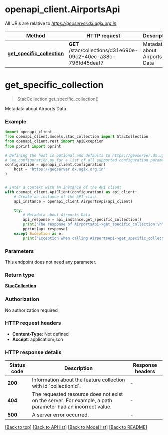 # openapi_client.AirportsApi

All URIs are relative to *https://geoserver.dx.ugix.org.in*

Method | HTTP request | Description
------------- | ------------- | -------------
[**get_specific_collection**](AirportsApi.md#get_specific_collection) | **GET** /stac/collections/d31e690e-09c2-40ec-a38c-796fd45deaf7 | Metadata about Airports Data


# **get_specific_collection**
> StacCollection get_specific_collection()

Metadata about Airports Data

### Example


```python
import openapi_client
from openapi_client.models.stac_collection import StacCollection
from openapi_client.rest import ApiException
from pprint import pprint

# Defining the host is optional and defaults to https://geoserver.dx.ugix.org.in
# See configuration.py for a list of all supported configuration parameters.
configuration = openapi_client.Configuration(
    host = "https://geoserver.dx.ugix.org.in"
)


# Enter a context with an instance of the API client
with openapi_client.ApiClient(configuration) as api_client:
    # Create an instance of the API class
    api_instance = openapi_client.AirportsApi(api_client)

    try:
        # Metadata about Airports Data
        api_response = api_instance.get_specific_collection()
        print("The response of AirportsApi->get_specific_collection:\n")
        pprint(api_response)
    except Exception as e:
        print("Exception when calling AirportsApi->get_specific_collection: %s\n" % e)
```



### Parameters

This endpoint does not need any parameter.

### Return type

[**StacCollection**](StacCollection.md)

### Authorization

No authorization required

### HTTP request headers

 - **Content-Type**: Not defined
 - **Accept**: application/json

### HTTP response details

| Status code | Description | Response headers |
|-------------|-------------|------------------|
**200** | Information about the feature collection with id &#x60;collectionId&#x60;. |  -  |
**404** | The requested resource does not exist on the server. For example, a path parameter had an incorrect value. |  -  |
**500** | A server error occurred. |  -  |

[[Back to top]](#) [[Back to API list]](../README.md#documentation-for-api-endpoints) [[Back to Model list]](../README.md#documentation-for-models) [[Back to README]](../README.md)

